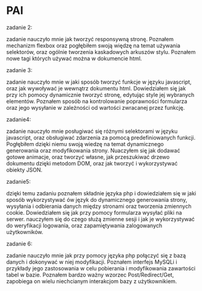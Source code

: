 # PAI

zadanie 2:

zadanie nauczyło mnie jak tworzyć responsywną stronę. Poznałem mechanizm flexbox oraz pogłębiłem swoją więdzę na temat używania selektorów, oraz ogólnie tworzenia kaskadowych arkuszów stylu. Poznałem nowe tagi których używać można w dokumencie html.

zadanie 3:

zadanie nauczyło mnie w jaki sposób tworzyć funkcje w języku javascript, oraz jak wywoływać je wewnątrz dokumentu html. Dowiedziałem się jak przy ich pomocy dynamicznie tworzyć stronę, edytując style jej wybranych elementów. Poznałem sposób na kontrolowanie poprawności formularza oraz jego wysyłanie w zależności od wartości zwracanej przez funkcję.

zadanie4:

zadanie nauczyło mnie posługiwać się różnymi selektorami w języku javascript, oraz obsługiwać zdarzenia za pomocą predefiniowanych funkcji. Pogłębiłem dzięki niemu swoją wiedzę na temat dynamicznego generowania oraz modyfikowania strony. Nuaczyłem się jak dodawać gotowe animacje, oraz tworzyć własne, jak przeszukiwać drzewo dokumentu dzięki metodom DOM, oraz jak tworzyć i wykorzystywać obiekty JSON.

zadanie5:

dzięki temu zadaniu poznałem składnie języka php i dowiedziałem się w jaki sposób wykorzystywać ów język do dynamicznego generowania strony, wysyłania i odbierania danych między stronami oraz tworzenia zmiennych cookie. Dowiedziałem się jak przy pomocy formularza wysyłać pliki na serwer. nauczyłem się do czego służą zmienne sesji i jak je wykorzystywać do weryfikacji logowania, oraz zapamiętywania zalogowanych użytkowników.

zadanie 6:

zadanie nauczyło mnie jak przy pomocy języka php połączyć się z bazą danych i dokonywać w niej modyfikacji. Poznałem interfejs MySQLi i przykłady jego zastosowania w celu pobierania i modyfikowania zawartości tabel w bazie. Poznałem bardzo ważny wzorzec Post/Redirect/Get, zapobiega on wielu niechcianym interakcjom bazy z użytkownikiem.
